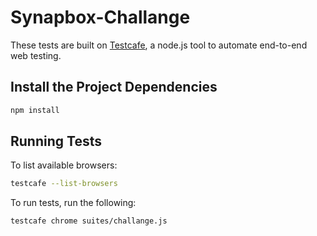 # Synapbox-Challange
These tests are built on [Testcafe](https://devexpress.github.io/testcafe/documentation/getting-started/),
a node.js tool to automate end-to-end web testing.

## Install the Project Dependencies
```bash
npm install
```

## Running Tests
To list available browsers:
```bash
testcafe --list-browsers
```

To run tests, run the following:
```bash
testcafe chrome suites/challange.js